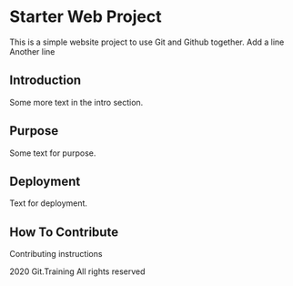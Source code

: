 # Starter Web Project
This is a simple website project to use Git and Github together.
Add a line
Another line
## Introduction
Some more text in the intro section.
## Purpose
Some text for purpose.
## Deployment
Text for deployment.
## How To Contribute
Contributing instructions

2020 Git.Training All rights reserved
